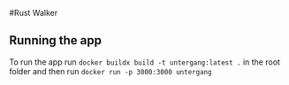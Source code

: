 #Rust Walker


## Running the app
To run the app run
`docker buildx build -t untergang:latest .` in the root folder
and then run
 `docker run -p 3000:3000 untergang`